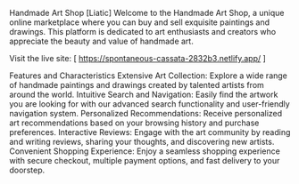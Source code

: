 

Handmade Art Shop [Liatic]
Welcome to the Handmade Art Shop, a unique online marketplace where you can buy and sell exquisite paintings and drawings. This platform is dedicated to art enthusiasts and creators who appreciate the beauty and value of handmade art.

Visit the live site: [ https://spontaneous-cassata-2832b3.netlify.app/ ]

Features and Characteristics
Extensive Art Collection: Explore a wide range of handmade paintings and drawings created by talented artists from around the world.
Intuitive Search and Navigation: Easily find the artwork you are looking for with our advanced search functionality and user-friendly navigation system.
Personalized Recommendations: Receive personalized art recommendations based on your browsing history and purchase preferences.
Interactive Reviews: Engage with the art community by reading and writing reviews, sharing your thoughts, and discovering new artists.
Convenient Shopping Experience: Enjoy a seamless shopping experience with secure checkout, multiple payment options, and fast delivery to your doorstep.
